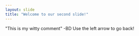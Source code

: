 ```yaml
---
layout: slide
title: "Welcome to our second slide!"
---
```

"This is my witty comment" -BD
Use the left arrow to go back!

